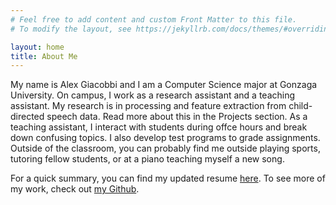 ```yaml
---
# Feel free to add content and custom Front Matter to this file.
# To modify the layout, see https://jekyllrb.com/docs/themes/#overriding-theme-defaults

layout: home
title: About Me
---
```


My name is Alex Giacobbi and I am a Computer Science major at Gonzaga University.
On campus, I work as a research assistant and a teaching assistant. My research is in 
processing and feature extraction from child-directed speech data. Read more about this
in the Projects section. As a teaching assistant, I interact with students during
offce hours and break down confusing topics. I also develop test programs to grade assignments.
Outside of the classroom, you can probably find me outside playing sports, tutoring fellow students,
or at a piano teaching myself a new song. 

For a quick summary, you can find my updated resume [here](./assets/Resume.pdf).
To see more of my work, check out [my Github](https://github.com/agiacobbi).

